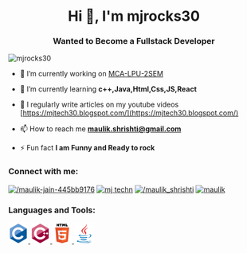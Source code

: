 <h1 align="center">Hi 👋, I'm mjrocks30</h1>
<h3 align="center">Wanted to Become a Fullstack Developer</h3>

<p align="left"> <img src="https://komarev.com/ghpvc/?username=mjrocks30&label=Profile%20views&color=0e75b6&style=flat" alt="mjrocks30" /> </p>

- 🔭 I’m currently working on [MCA-LPU-2SEM](https://github.com/Mjrocks3099/MCA-LPU-2SEM.git)

- 🌱 I’m currently learning **c++,Java,Html,Css,JS,React**

- 📝 I regularly write articles on my youtube videos [https://mjtech30.blogspot.com/](https://mjtech30.blogspot.com/)

- 📫 How to reach me **maulik.shrishti@gmail.com**

- ⚡ Fun fact **I am Funny and Ready to rock**

<h3 align="left">Connect with me:</h3>
<p align="left">
<a href="https://linkedin.com/in//maulik-jain-445bb9176" target="blank"><img align="center" src="https://raw.githubusercontent.com/rahuldkjain/github-profile-readme-generator/master/src/images/icons/Social/linked-in-alt.svg" alt="/maulik-jain-445bb9176" height="30" width="40" /></a>
<a href="https://www.youtube.com/c/mj techn" target="blank"><img align="center" src="https://raw.githubusercontent.com/rahuldkjain/github-profile-readme-generator/master/src/images/icons/Social/youtube.svg" alt="mj techn" height="30" width="40" /></a>
<a href="https://www.hackerrank.com//maulik_shrishti" target="blank"><img align="center" src="https://raw.githubusercontent.com/rahuldkjain/github-profile-readme-generator/master/src/images/icons/Social/hackerrank.svg" alt="/maulik_shrishti" height="30" width="40" /></a>
<a href="https://auth.geeksforgeeks.org/user/maulik" target="blank"><img align="center" src="https://raw.githubusercontent.com/rahuldkjain/github-profile-readme-generator/master/src/images/icons/Social/geeks-for-geeks.svg" alt="maulik" height="30" width="40" /></a>
</p>

<h3 align="left">Languages and Tools:</h3>
<p align="left"> <a href="https://www.cprogramming.com/" target="_blank" rel="noreferrer"> <img src="https://raw.githubusercontent.com/devicons/devicon/master/icons/c/c-original.svg" alt="c" width="40" height="40"/> </a> <a href="https://www.w3schools.com/cpp/" target="_blank" rel="noreferrer"> <img src="https://raw.githubusercontent.com/devicons/devicon/master/icons/cplusplus/cplusplus-original.svg" alt="cplusplus" width="40" height="40"/> </a> <a href="https://www.w3.org/html/" target="_blank" rel="noreferrer"> <img src="https://raw.githubusercontent.com/devicons/devicon/master/icons/html5/html5-original-wordmark.svg" alt="html5" width="40" height="40"/> </a> <a href="https://www.java.com" target="_blank" rel="noreferrer"> <img src="https://raw.githubusercontent.com/devicons/devicon/master/icons/java/java-original.svg" alt="java" width="40" height="40"/> </a> </p>
